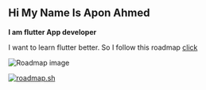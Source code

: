 ## Hi My Name Is Apon Ahmed
**I am flutter App developer**

I want to learn flutter better. So I follow this roadmap [click](https://roadmap.sh/flutter)

![Roadmap image](https://i.postimg.cc/nLy3rw5M/flutter-page-0001-1.jpg)

[![roadmap.sh](https://api.roadmap.sh/v1-badge/tall/662dfe9233b0bd83e7258d33?variant=dark&roadmaps=flutter)](https://roadmap.sh)
